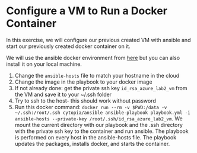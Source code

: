 # Configure a VM to Run a Docker Container

In this exercise, we will configure our previous created VM with ansible and start our previously created docker container on it. 

We will use the ansible docker environment from [here](https://github.com/cytopia/docker-ansible) but you can also install it on your local machine.

1. Change the `ansible-hosts` file to match your hostname in the cloud
2. Change the image in the playbook to your docker image
3. If not already done: get the private ssh key `id_rsa_azure_lab2_vm` from the VM and save it to your ~/.ssh folder
4. Try to ssh to the host- this should work without password
5. Run this docker command: `docker run --rm -v $PWD:/data -v ~/.ssh:/root/.ssh cytopia/ansible ansible-playbook playbook.yml -i ansible-hosts --private-key /root/.ssh/id_rsa_azure_lab2_vm`. We mount the current directory with our playbook and the .ssh directory with the private ssh key to the container and run ansible. The playbook is performed on every host in the ansible-hosts file.
The playbook updates the packages, installs docker, and starts the container.
